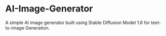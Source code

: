 # AI-Image-Generator
A simple AI image generator built using  Stable Diffusion Model 1.6 for text-to-image Generation.
